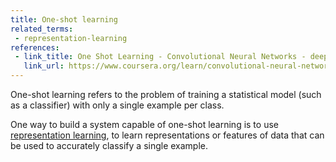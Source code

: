 ```yaml
---
title: One-shot learning
related_terms:
 - representation-learning
references:
 - link_title: One Shot Learning - Convolutional Neural Networks - deeplearning.ai
   link_url: https://www.coursera.org/learn/convolutional-neural-networks/lecture/gjckG/one-shot-learning
---
```

One-shot learning refers to the problem of
training a statistical model (such as a
classifier) with only a single example per class.

One way to build a system capable of
one-shot learning is to use [representation learning][1], to learn representations or features of data
that can be used to accurately classify a single example.

[1]: /terms/representation-learning/